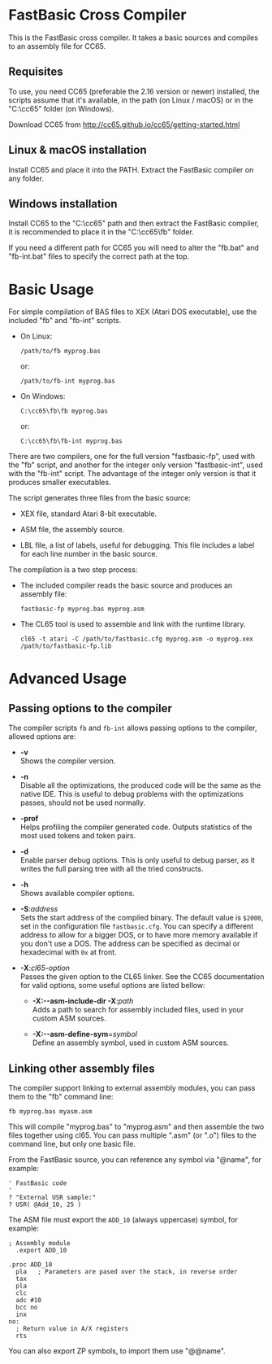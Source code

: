FastBasic Cross Compiler
========================

This is the FastBasic cross compiler. It takes a basic sources and compiles
to an assembly file for CC65.


Requisites
----------

To use, you need CC65 (preferable the 2.16 version or newer) installed, the
scripts assume that it's available, in the path (on Linux / macOS) or in the
"C:\cc65\" folder (on Windows).

Download CC65 from http://cc65.github.io/cc65/getting-started.html


Linux & macOS installation
--------------------------

Install CC65 and place it into the PATH. Extract the FastBasic compiler on any
folder.


Windows installation
--------------------

Install CC65 to the "C:\cc65\" path and then extract the FastBasic compiler,
it is recommended to place it in the "C:\cc65\fb\" folder.

If you need a different path for CC65 you will need to alter the "fb.bat" and
"fb-int.bat" files to specify the correct path at the top.


Basic Usage
===========

For simple compilation of BAS files to XEX (Atari DOS executable), use the
included "fb" and "fb-int" scripts.

- On Linux:

      /path/to/fb myprog.bas

  or:

      /path/to/fb-int myprog.bas

- On Windows:

      C:\cc65\fb\fb myprog.bas

  or:

      C:\cc65\fb\fb-int myprog.bas

There are two compilers, one for the full version "fastbasic-fp", used with the
"fb" script, and another for the integer only version "fastbasic-int", used
with the "fb-int" script. The advantage of the integer only version is that it
produces smaller executables.

The script generates three files from the basic source:

- XEX file, standard Atari 8-bit executable.

- ASM file, the assembly source.

- LBL file, a list of labels, useful for debugging. This file includes a label
  for each line number in the basic source.

The compilation is a two step process:

- The included compiler reads the basic source and produces an assembly file:

      fastbasic-fp myprog.bas myprog.asm

- The CL65 tool is used to assemble and link with the runtime library.

      cl65 -t atari -C /path/to/fastbasic.cfg myprog.asm -o myprog.xex /path/to/fastbasic-fp.lib

Advanced Usage
==============

Passing options to the compiler
-------------------------------

The compiler scripts `fb` and `fb-int` allows passing options to the compiler,
allowed options are:

- **-v**  
  Shows the compiler version.

- **-n**  
  Disable all the optimizations, the produced code will be the same as the
  native IDE. This is useful to debug problems with the optimizations passes,
  should not be used normally.

- **-prof**  
  Helps profiling the compiler generated code. Outputs statistics of the most
  used tokens and token pairs.

- **-d**  
  Enable parser debug options. This is only useful to debug parser, as it
  writes the full parsing tree with all the tried constructs.

- **-h**  
  Shows available compiler options.

- **-S**:*address*  
  Sets the start address of the compiled binary. The default value is `$2000`,
  set in the configuration file `fastbasic.cfg`. You can specify a different
  address to allow for a bigger DOS, or to have more memory available if you
  don't use a DOS. The address can be specified as decimal or hexadecimal with
  `0x` at front.

- **-X**:*cl65-option*  
  Passes the given option to the CL65 linker. See the CC65 documentation for
  valid options, some useful options are listed bellow:

  - **-X:--asm-include-dir -X**:*path*  
    Adds a path to search for assembly included files, used in your custom ASM
    sources.

  - **-X:--asm-define-sym**=*symbol*  
    Define an assembly symbol, used in custom ASM sources.


Linking other assembly files
----------------------------

The compiler support linking to external assembly modules, you can pass them to
the "fb" command line:

    fb myprog.bas myasm.asm

This will compile "myprog.bas" to "myprog.asm" and then assemble the two files
together using cl65. You can pass multiple ".asm" (or ".o") files to the
command line, but only one basic file.

From the FastBasic source, you can reference any symbol via "@name", for example:

    ' FastBasic code
    '
    ? "External USR sample:"
    ? USR( @Add_10, 25 )

The ASM file must export the `ADD_10` (always uppercase) symbol, for example:

    ; Assembly module
      .export ADD_10

    .proc ADD_10
      pla   ; Parameters are pased over the stack, in reverse order
      tax
      pla
      clc
      adc #10
      bcc no
      inx
    no:
      ; Return value in A/X registers
      rts

You can also export ZP symbols, to import them use "@@name".

